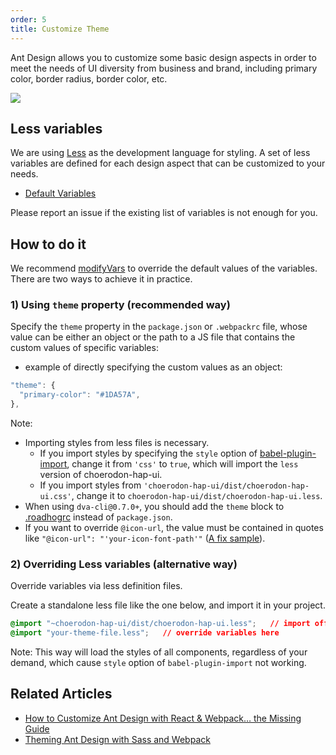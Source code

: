 ```yaml
---
order: 5
title: Customize Theme
---
```


Ant Design allows you to customize some basic design aspects in order to meet the needs of UI diversity from business and brand, including primary color, border radius, border color, etc.

![](https://zos.alipayobjects.com/rmsportal/zTFoszBtDODhXfLAazfSpYbSLSEeytoG.png)

## Less variables

We are using [Less](http://lesscss.org/) as the development language for styling. A set of less variables are defined for each design aspect that can be customized to your needs.

- [Default Variables](https://github.com/ant-design/ant-design/blob/master/components/style/themes/default.less)

Please report an issue if the existing list of variables is not enough for you.

## How to do it

We recommend [modifyVars](http://lesscss.org/usage/#using-less-in-the-browser-modify-variables) to override the default values of the variables. There are two ways to achieve it in practice.

### 1) Using `theme` property (recommended way)

Specify the `theme` property in the `package.json` or `.webpackrc` file, whose value can be either an object or the path to a JS file that contains the custom values of specific variables:
- example of directly specifying the custom values as an object:
```js
"theme": {
  "primary-color": "#1DA57A",
},
```

Note:

- Importing styles from less files is necessary.
  - If you import styles by specifying the `style` option of [babel-plugin-import](https://github.com/ant-design/babel-plugin-import), change it from `'css'` to `true`, which will import the `less` version of choerodon-hap-ui.
  - If you import styles from `'choerodon-hap-ui/dist/choerodon-hap-ui.css'`, change it to `choerodon-hap-ui/dist/choerodon-hap-ui.less`.
- When using `dva-cli@0.7.0+`, you should add the `theme` block to [.roadhogrc](https://github.com/dvajs/dva-example-user-dashboard/commit/d6da33b3a6e18eb7f003752a4b00b5a660747c31) instead of `package.json`.
- If you want to override `@icon-url`, the value must be contained in quotes like `"@icon-url": "'your-icon-font-path'"` ([A fix sample](https://github.com/visvadw/dvajs-user-dashboard/pull/2)).

### 2) Overriding Less variables (alternative way)

Override variables via less definition files.

Create a standalone less file like the one below, and import it in your project.

   ```css
   @import "~choerodon-hap-ui/dist/choerodon-hap-ui.less";   // import official less entry file
   @import "your-theme-file.less";   // override variables here
   ```

Note: This way will load the styles of all components, regardless of your demand, which cause `style` option of `babel-plugin-import` not working.

## Related Articles

- [How to Customize Ant Design with React & Webpack… the Missing Guide](https://medium.com/@GeoffMiller/how-to-customize-ant-design-with-react-webpack-the-missing-guide-c6430f2db10f)
- [Theming Ant Design with Sass and Webpack](https://gist.github.com/Kruemelkatze/057f01b8e15216ae707dc7e6c9061ef7)
